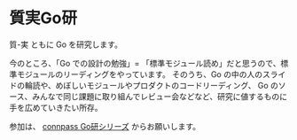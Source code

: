 質実Go研
============

質-実 ともに Go を研究します。

今のところ、「Go での設計の勉強」= 「標準モジュール読め」だと思うので、標準モジュールのリーディングをやっています。
そのうち、Go の中の人のスライドの輪読や、めぼしいモジュールやプロダクトのコードリーディング、 Go のソース、みんなで同じ課題に取り組んでレビュー会などなど、研究に値するものに手を広めていきたい所存。

参加は、 [connpass Go研シリーズ](http://connpass.com/series/353/) からお願いします。
